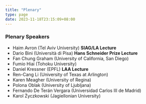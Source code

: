 ```yaml
---
title: "Plenary"
type: page
date: 2023-11-18T23:15:09+08:00
---
```


### Plenary Speakers

- Haim Avron (Tel Aviv University) **SIAG/LA Lecture**
- Dario Bini (Università di Pisa) **Hans Schneider Prize Lecture**
- Fan Chung Graham (University of California, San Diego)
- Fumio Hiai (Tohoku University)
- Daniel Kressner (EPFL) **LAA Lecture**
- Ren-Cang Li (University of Texas at Arlington)
- Karen Meagher (University of Regina)
- Polona Oblak (University of Ljubljana)
- Fernando De Terán Vergara (Universidad Carlos III de Madrid)
- Karol Życzkowski (Jagiellonian University)
